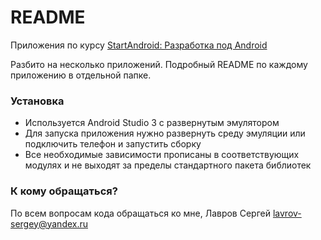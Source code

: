 # README #

Приложения по курсу [StartAndroid: Разработка под Android](http://startandroid.ru/ru/uroki/vse-uroki-spiskom.html)

Разбито на несколько приложений. Подробный README по каждому приложению в отдельной папке.
 
### Установка ###

* Используется Android Studio 3 с развернутым эмулятором
* Для запуска приложения нужно развернуть среду эмуляции или подключить телефон и запустить сборку
* Все необходимые зависимости прописаны в соответствующих модулях и не выходят за пределы стандартного пакета библиотек

### К кому обращаться? ###

По всем вопросам кода обращаться ко мне, Лавров Сергей lavrov-sergey@yandex.ru